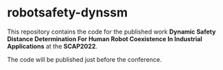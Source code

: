 # robotsafety-dynssm

This repository contains the code for the published work **Dynamic Safety Distance Determination For Human Robot Coexistence In Industrial Applications** at the **SCAP2022**.

The code will be published just before the conference.

